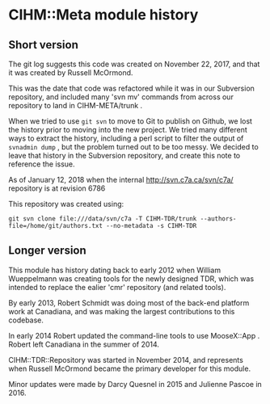 # CIHM::Meta module history

## Short version

The git log suggests this code was created on November 22, 2017, and that it was created by Russell McOrmond.

This was the date that code was refactored while it was in our Subversion repository, and included many 'svn mv' commands from across our repository to land in CIHM-META/trunk .

When we tried to use `git svn` to move to Git to publish on Github, we lost the history prior to moving into the new project. We tried many different ways to extract the history, including a perl script to filter the output of `svnadmin dump` , but the problem turned out to be too messy.  We decided to leave that history in the Subversion repository, and create this note to reference the issue.

As of January 12, 2018 when the internal http://svn.c7a.ca/svn/c7a/ repository is at revision 6786

This repository was created using:

`git svn clone file:///data/svn/c7a -T CIHM-TDR/trunk --authors-file=/home/git/authors.txt --no-metadata -s CIHM-TDR`

## Longer version

This module has history dating back to early 2012 when William Wueppelmann was creating tools for the newly designed TDR, which was intended to replace the ealier 'cmr' repository (and related tools).

By early 2013, Robert Schmidt was doing most of the back-end platform work at Canadiana, and was making the largest contributions to this codebase.

In early 2014 Robert updated the command-line tools to use MooseX::App . Robert left Canadiana in the summer of 2014.

CIHM::TDR::Repository was started in November 2014, and represents when Russell McOrmond became the primary developer for this module.

Minor updates were made by Darcy Quesnel in 2015 and Julienne Pascoe in 2016.
